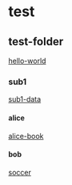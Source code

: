 
# test

## test-folder

[hello-world](test/test-folder/hello-world.md)

### sub1

[sub1-data](test/test-folder/sub1/sub1-data.md)

#### alice

[alice-book](test/test-folder/sub1/alice/alice-book.md)

#### bob

[soccer](test/test-folder/sub1/bob/soccer.md)
